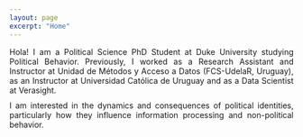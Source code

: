 ```yaml
---
layout: page
excerpt: "Home"
---
```


<div style="text-align: justify; margin-bottom: 0.75em;">	
  Hola! I am a Political Science PhD Student at Duke University studying Political Behavior. Previously, I worked as a Research Assistant and Instructor at Unidad de Métodos y Acceso a Datos (FCS-UdelaR, Uruguay), as an Instructor at Universidad Católica de Uruguay and as a Data Scientist at Verasight.
</div>

<div style="text-align: justify; margin-top: 0.75em;"> 
  I am interested in the dynamics and consequences of political identities, particularly how they influence information processing and non-political behavior.
</div>
